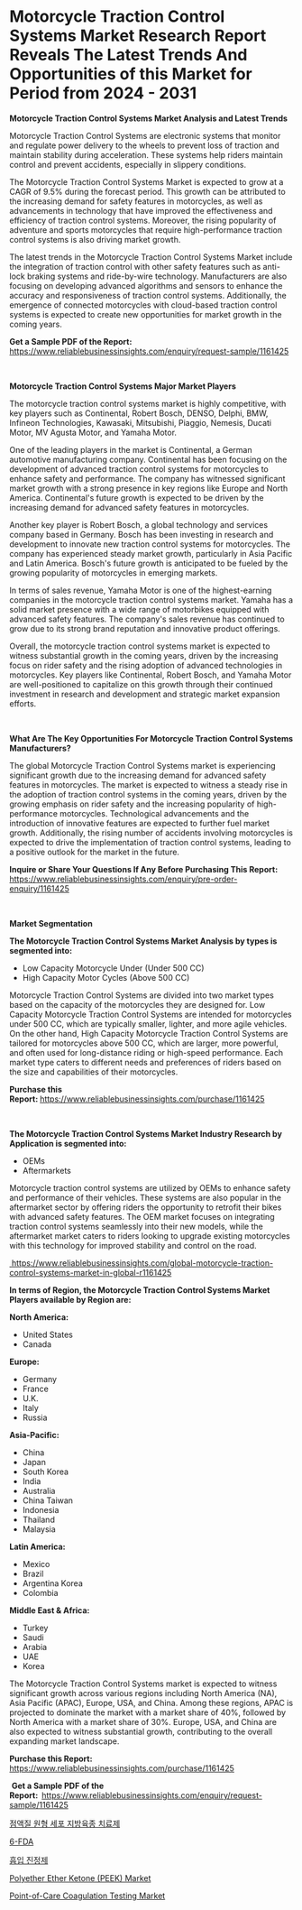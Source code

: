 <p><h1>Motorcycle Traction Control Systems Market Research Report Reveals The Latest Trends And Opportunities of this Market for Period from 2024 - 2031</h1></p><p><strong>Motorcycle Traction Control Systems Market Analysis and Latest Trends</strong></p>
<p><p>Motorcycle Traction Control Systems are electronic systems that monitor and regulate power delivery to the wheels to prevent loss of traction and maintain stability during acceleration. These systems help riders maintain control and prevent accidents, especially in slippery conditions.</p><p>The Motorcycle Traction Control Systems Market is expected to grow at a CAGR of 9.5% during the forecast period. This growth can be attributed to the increasing demand for safety features in motorcycles, as well as advancements in technology that have improved the effectiveness and efficiency of traction control systems. Moreover, the rising popularity of adventure and sports motorcycles that require high-performance traction control systems is also driving market growth.</p><p>The latest trends in the Motorcycle Traction Control Systems Market include the integration of traction control with other safety features such as anti-lock braking systems and ride-by-wire technology. Manufacturers are also focusing on developing advanced algorithms and sensors to enhance the accuracy and responsiveness of traction control systems. Additionally, the emergence of connected motorcycles with cloud-based traction control systems is expected to create new opportunities for market growth in the coming years.</p></p>
<p><strong>Get a Sample PDF of the Report:&nbsp;</strong> <a href="https://www.reliablebusinessinsights.com/enquiry/request-sample/1161425">https://www.reliablebusinessinsights.com/enquiry/request-sample/1161425</a></p>
<p>&nbsp;</p>
<p><strong>Motorcycle Traction Control Systems Major Market Players</strong></p>
<p><p>The motorcycle traction control systems market is highly competitive, with key players such as Continental, Robert Bosch, DENSO, Delphi, BMW, Infineon Technologies, Kawasaki, Mitsubishi, Piaggio, Nemesis, Ducati Motor, MV Agusta Motor, and Yamaha Motor.</p><p>One of the leading players in the market is Continental, a German automotive manufacturing company. Continental has been focusing on the development of advanced traction control systems for motorcycles to enhance safety and performance. The company has witnessed significant market growth with a strong presence in key regions like Europe and North America. Continental's future growth is expected to be driven by the increasing demand for advanced safety features in motorcycles.</p><p>Another key player is Robert Bosch, a global technology and services company based in Germany. Bosch has been investing in research and development to innovate new traction control systems for motorcycles. The company has experienced steady market growth, particularly in Asia Pacific and Latin America. Bosch's future growth is anticipated to be fueled by the growing popularity of motorcycles in emerging markets.</p><p>In terms of sales revenue, Yamaha Motor is one of the highest-earning companies in the motorcycle traction control systems market. Yamaha has a solid market presence with a wide range of motorbikes equipped with advanced safety features. The company's sales revenue has continued to grow due to its strong brand reputation and innovative product offerings.</p><p>Overall, the motorcycle traction control systems market is expected to witness substantial growth in the coming years, driven by the increasing focus on rider safety and the rising adoption of advanced technologies in motorcycles. Key players like Continental, Robert Bosch, and Yamaha Motor are well-positioned to capitalize on this growth through their continued investment in research and development and strategic market expansion efforts.</p></p>
<p>&nbsp;</p>
<p><strong>What Are The Key Opportunities For Motorcycle Traction Control Systems Manufacturers?</strong></p>
<p><p>The global Motorcycle Traction Control Systems market is experiencing significant growth due to the increasing demand for advanced safety features in motorcycles. The market is expected to witness a steady rise in the adoption of traction control systems in the coming years, driven by the growing emphasis on rider safety and the increasing popularity of high-performance motorcycles. Technological advancements and the introduction of innovative features are expected to further fuel market growth. Additionally, the rising number of accidents involving motorcycles is expected to drive the implementation of traction control systems, leading to a positive outlook for the market in the future.</p></p>
<p><strong>Inquire or Share Your Questions If Any Before Purchasing This Report:</strong> <a href="https://www.reliablebusinessinsights.com/enquiry/pre-order-enquiry/1161425">https://www.reliablebusinessinsights.com/enquiry/pre-order-enquiry/1161425</a></p>
<p>&nbsp;</p>
<p><strong>Market Segmentation</strong></p>
<p><strong>The Motorcycle Traction Control Systems Market Analysis by types is segmented into:</strong></p>
<p><ul><li>Low Capacity Motorcycle Under (Under 500 CC)</li><li>High Capacity Motor Cycles (Above 500 CC)</li></ul></p>
<p><p>Motorcycle Traction Control Systems are divided into two market types based on the capacity of the motorcycles they are designed for. Low Capacity Motorcycle Traction Control Systems are intended for motorcycles under 500 CC, which are typically smaller, lighter, and more agile vehicles. On the other hand, High Capacity Motorcycle Traction Control Systems are tailored for motorcycles above 500 CC, which are larger, more powerful, and often used for long-distance riding or high-speed performance. Each market type caters to different needs and preferences of riders based on the size and capabilities of their motorcycles.</p></p>
<p><strong>Purchase this Report:&nbsp;</strong><a href="https://www.reliablebusinessinsights.com/purchase/1161425">https://www.reliablebusinessinsights.com/purchase/1161425</a></p>
<p>&nbsp;</p>
<p><strong>The Motorcycle Traction Control Systems Market Industry Research by Application is segmented into:</strong></p>
<p><ul><li>OEMs</li><li>Aftermarkets</li></ul></p>
<p><p>Motorcycle traction control systems are utilized by OEMs to enhance safety and performance of their vehicles. These systems are also popular in the aftermarket sector by offering riders the opportunity to retrofit their bikes with advanced safety features. The OEM market focuses on integrating traction control systems seamlessly into their new models, while the aftermarket market caters to riders looking to upgrade existing motorcycles with this technology for improved stability and control on the road.</p></p>
<p><a href="https://www.reliablebusinessinsights.com/global-motorcycle-traction-control-systems-market-in-global-r1161425">&nbsp;https://www.reliablebusinessinsights.com/global-motorcycle-traction-control-systems-market-in-global-r1161425</a></p>
<p><strong>In terms of Region, the Motorcycle Traction Control Systems Market Players available by Region are:</strong></p>
<p>
    <p> <strong> North America: </strong>
        <ul>
            <li>United States</li>
            <li>Canada</li>
        </ul>
        </p> 
    <p> <strong> Europe: </strong>
        <ul>
            <li>Germany</li>
            <li>France</li>
            <li>U.K.</li>
            <li>Italy</li>
            <li>Russia</li>
        </ul>
        </p> 
    <p> <strong> Asia-Pacific: </strong>
        <ul>
            <li>China</li>
            <li>Japan</li>
            <li>South Korea</li>
            <li>India</li>
            <li>Australia</li>
            <li>China Taiwan</li>
            <li>Indonesia</li>
            <li>Thailand</li>
            <li>Malaysia</li>
        </ul>
        </p> 
    <p> <strong> Latin America: </strong>
        <ul>
            <li>Mexico</li>
            <li>Brazil</li>
            <li>Argentina Korea</li>
            <li>Colombia</li>
        </ul>
        </p> 
    <p> <strong> Middle East & Africa: </strong>
        <ul>
            <li>Turkey</li>
            <li>Saudi</li>
            <li>Arabia</li>
            <li>UAE</li>
            <li>Korea</li>
        </ul>
    </p>
    </p>
<p><p>The Motorcycle Traction Control Systems market is expected to witness significant growth across various regions including North America (NA), Asia Pacific (APAC), Europe, USA, and China. Among these regions, APAC is projected to dominate the market with a market share of 40%, followed by North America with a market share of 30%. Europe, USA, and China are also expected to witness substantial growth, contributing to the overall expanding market landscape.</p></p>
<p><strong>Purchase this Report: </strong><a href="https://www.reliablebusinessinsights.com/purchase/1161425">https://www.reliablebusinessinsights.com/purchase/1161425</a></p>
<p>&nbsp;<strong>Get a Sample PDF of the Report:&nbsp;&nbsp;</strong><a href="https://www.reliablebusinessinsights.com/enquiry/request-sample/1161425">https://www.reliablebusinessinsights.com/enquiry/request-sample/1161425</a></p>
<p><strong></strong></p>
<p><p><a href="https://github.com/CarmellaLang1/Market-Research-Report-List-1/blob/main/663156881520.md">점액질 원형 세포 지방육종 치료제</a></p><p><a href="https://github.com/SkylarReilly36/Market-Research-Report-List-1/blob/main/626695188936.md">6-FDA</a></p><p><a href="https://github.com/RonSpencer61/Market-Research-Report-List-1/blob/main/642659581519.md">흡입 진정제</a></p><p><a href="https://github.com/NaomieConner2023/Market-Research-Report-List-1/blob/main/polyether-ether-ketone-peek-market.md">Polyether Ether Ketone (PEEK) Market</a></p><p><a href="https://github.com/EbonyHane1955/Market-Research-Report-List-1/blob/main/point-of-care-coagulation-testing-market.md">Point-of-Care Coagulation Testing Market</a></p></p>